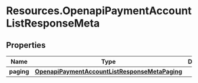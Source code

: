 # Resources.OpenapiPaymentAccountListResponseMeta

## Properties

Name | Type | Description | Notes
------------ | ------------- | ------------- | -------------
**paging** | [**OpenapiPaymentAccountListResponseMetaPaging**](OpenapiPaymentAccountListResponseMetaPaging.md) |  | [optional] 


